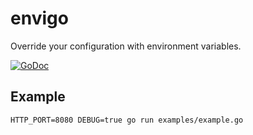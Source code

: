 envigo
======

Override your configuration with environment variables.

[![GoDoc](https://godoc.org/github.com/koofr/envigo?status.png)](http://godoc.org/github.com/koofr/envigo)

## Example

```
HTTP_PORT=8080 DEBUG=true go run examples/example.go
```
